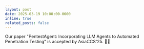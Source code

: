 ```yaml
---
layout: post
date: 2025-03-19 10:00:00-0600
inline: true
related_posts: false
---
```


Our paper "PentestAgent: Incorporating LLM Agents to Automated Penetration Testing" is accepted by AsiaCCS'25. :tada::tada: 
